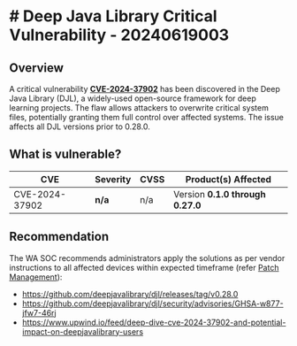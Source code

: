 # # Deep Java Library Critical Vulnerability - 20240619003

## Overview

A critical vulnerability [**CVE-2024-37902**](https://nvd.nist.gov/vuln/detail/CVE-2024-37902) has been discovered in the Deep Java Library (DJL), a widely-used open-source framework for deep learning projects. The flaw allows attackers to overwrite critical system files, potentially granting them full control over affected systems. The issue affects all DJL versions prior to 0.28.0.

## What is vulnerable?

| CVE            | Severity | CVSS | Product(s) Affected              |
| -------------- | -------- | ---- | -------------------------------- |
| CVE-2024-37902 | **n/a**  | n/a  | Version **0.1.0 through 0.27.0** |

## Recommendation

The WA SOC recommends administrators apply the solutions as per vendor instructions to all affected devices within expected timeframe (refer [Patch Management](../guidelines/patch-management.md)):

- https://github.com/deepjavalibrary/djl/releases/tag/v0.28.0
- https://github.com/deepjavalibrary/djl/security/advisories/GHSA-w877-jfw7-46rj
- https://www.upwind.io/feed/deep-dive-cve-2024-37902-and-potential-impact-on-deepjavalibrary-users
